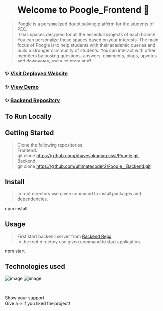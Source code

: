 <h1 align="center">Welcome to Poogle_Frontend 👋</h1>
<p>
</p>

> Poogle is a personalized doubt solving platform for the students of PEC. <br />
It has spaces designed for all the essential subjects of each branch. You can personalize these spaces based on your interests. The main focus of Poogle is to help students with their academic queries and build a stronger community of students. You can interact with other members by posting questions, answers, comments, blogs, upvotes and downvotes, and a lot more stuff.</br>

### ✨ [Visit Deployed Website](https://poogle-app.herokuapp.com)
### ✨ [View Demo](https://drive.google.com/file/d/1a35oIEb7L0Pq_DATVujc0-VSQjn3Of_y/view?usp=sharing)
### ✨ [Backend Repository](https://github.com/ultimatecoder2/Poogle__Backend)

## To Run Locally

## Getting Started <br/>
> Clone the following repositories. <br />
Frontend: <br />
git clone https://github.com/bhaveshkumarpassi/Poogle.git <br />
Backend: <br />
git clone https://github.com/ultimatecoder2/Poogle__Backend.git <br />

## Install<br/>
> In root directory use given command to install packages and dependencies.<br />

npm install

## Usage<br/>
> First start backend server from [Backend Repo](https://github.com/ultimatecoder2/Poogle__Backend)<br />
In the root directory use given  command to start application.<br />

npm start


## Technologies used <br/>
  
![image](https://user-images.githubusercontent.com/60098687/118388070-dd7bb900-b63f-11eb-8f7a-cf9d5a165227.png)
![image](https://user-images.githubusercontent.com/60098687/118388079-e7052100-b63f-11eb-8f4c-7856086b06ad.png)


 <br />
  
Show your support<br/>
Give a ⭐️ if you liked the project!<br/>
